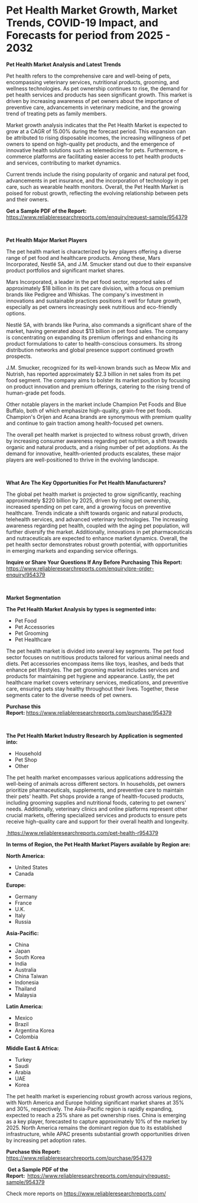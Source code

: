 <p><h1>Pet Health Market Growth, Market Trends, COVID-19 Impact, and Forecasts for period from 2025 - 2032</h1></p><p><strong>Pet Health Market Analysis and Latest Trends</strong></p>
<p><p>Pet health refers to the comprehensive care and well-being of pets, encompassing veterinary services, nutritional products, grooming, and wellness technologies. As pet ownership continues to rise, the demand for pet health services and products has seen significant growth. This market is driven by increasing awareness of pet owners about the importance of preventive care, advancements in veterinary medicine, and the growing trend of treating pets as family members.</p><p>Market growth analysis indicates that the Pet Health Market is expected to grow at a CAGR of 15.00% during the forecast period. This expansion can be attributed to rising disposable incomes, the increasing willingness of pet owners to spend on high-quality pet products, and the emergence of innovative health solutions such as telemedicine for pets. Furthermore, e-commerce platforms are facilitating easier access to pet health products and services, contributing to market dynamics.</p><p>Current trends include the rising popularity of organic and natural pet food, advancements in pet insurance, and the incorporation of technology in pet care, such as wearable health monitors. Overall, the Pet Health Market is poised for robust growth, reflecting the evolving relationship between pets and their owners.</p></p>
<p><strong>Get a Sample PDF of the Report:&nbsp;</strong> <a href="https://www.reliableresearchreports.com/enquiry/request-sample/954379?utm_campaign=3214&utm_medium=2&utm_source=Github&utm_content=ia&utm_term=05032025&utm_id=pet-health">https://www.reliableresearchreports.com/enquiry/request-sample/954379</a></p>
<p>&nbsp;</p>
<p><strong>Pet Health Major Market Players</strong></p>
<p><p>The pet health market is characterized by key players offering a diverse range of pet food and healthcare products. Among these, Mars Incorporated, Nestlé SA, and J.M. Smucker stand out due to their expansive product portfolios and significant market shares.</p><p>Mars Incorporated, a leader in the pet food sector, reported sales of approximately $18 billion in its pet care division, with a focus on premium brands like Pedigree and Whiskas. The company's investment in innovations and sustainable practices positions it well for future growth, especially as pet owners increasingly seek nutritious and eco-friendly options.</p><p>Nestlé SA, with brands like Purina, also commands a significant share of the market, having generated about $13 billion in pet food sales. The company is concentrating on expanding its premium offerings and enhancing its product formulations to cater to health-conscious consumers. Its strong distribution networks and global presence support continued growth prospects.</p><p>J.M. Smucker, recognized for its well-known brands such as Meow Mix and Nutrish, has reported approximately $2.3 billion in net sales from its pet food segment. The company aims to bolster its market position by focusing on product innovation and premium offerings, catering to the rising trend of human-grade pet foods.</p><p>Other notable players in the market include Champion Pet Foods and Blue Buffalo, both of which emphasize high-quality, grain-free pet foods. Champion's Orijen and Acana brands are synonymous with premium quality and continue to gain traction among health-focused pet owners.</p><p>The overall pet health market is projected to witness robust growth, driven by increasing consumer awareness regarding pet nutrition, a shift towards organic and natural products, and a rising number of pet adoptions. As the demand for innovative, health-oriented products escalates, these major players are well-positioned to thrive in the evolving landscape.</p></p>
<p>&nbsp;</p>
<p><strong>What Are The Key Opportunities For Pet Health Manufacturers?</strong></p>
<p><p>The global pet health market is projected to grow significantly, reaching approximately $220 billion by 2025, driven by rising pet ownership, increased spending on pet care, and a growing focus on preventive healthcare. Trends indicate a shift towards organic and natural products, telehealth services, and advanced veterinary technologies. The increasing awareness regarding pet health, coupled with the aging pet population, will further diversify the market. Additionally, innovations in pet pharmaceuticals and nutraceuticals are expected to enhance market dynamics. Overall, the pet health sector demonstrates robust growth potential, with opportunities in emerging markets and expanding service offerings.</p></p>
<p><strong>Inquire or Share Your Questions If Any Before Purchasing This Report:</strong> <a href="https://www.reliableresearchreports.com/enquiry/pre-order-enquiry/954379?utm_campaign=3214&utm_medium=2&utm_source=Github&utm_content=ia&utm_term=05032025&utm_id=pet-health">https://www.reliableresearchreports.com/enquiry/pre-order-enquiry/954379</a></p>
<p>&nbsp;</p>
<p><strong>Market Segmentation</strong></p>
<p><strong>The Pet Health Market Analysis by types is segmented into:</strong></p>
<p><ul><li>Pet Food</li><li>Pet Accessories</li><li>Pet Grooming</li><li>Pet Healthcare</li></ul></p>
<p><p>The pet health market is divided into several key segments. The pet food sector focuses on nutritious products tailored for various animal needs and diets. Pet accessories encompass items like toys, leashes, and beds that enhance pet lifestyles. The pet grooming market includes services and products for maintaining pet hygiene and appearance. Lastly, the pet healthcare market covers veterinary services, medications, and preventive care, ensuring pets stay healthy throughout their lives. Together, these segments cater to the diverse needs of pet owners.</p></p>
<p><strong>Purchase this Report:&nbsp;</strong><a href="https://www.reliableresearchreports.com/purchase/954379?utm_campaign=3214&utm_medium=2&utm_source=Github&utm_content=ia&utm_term=05032025&utm_id=pet-health">https://www.reliableresearchreports.com/purchase/954379</a></p>
<p>&nbsp;</p>
<p><strong>The Pet Health Market Industry Research by Application is segmented into:</strong></p>
<p><ul><li>Household</li><li>Pet Shop</li><li>Other</li></ul></p>
<p><p>The pet health market encompasses various applications addressing the well-being of animals across different sectors. In households, pet owners prioritize pharmaceuticals, supplements, and preventive care to maintain their pets' health. Pet shops provide a range of health-focused products, including grooming supplies and nutritional foods, catering to pet owners' needs. Additionally, veterinary clinics and online platforms represent other crucial markets, offering specialized services and products to ensure pets receive high-quality care and support for their overall health and longevity.</p></p>
<p><a href="https://www.reliableresearchreports.com/pet-health-r954379?utm_campaign=3214&utm_medium=2&utm_source=Github&utm_content=ia&utm_term=05032025&utm_id=pet-health">&nbsp;https://www.reliableresearchreports.com/pet-health-r954379</a></p>
<p><strong>In terms of Region, the Pet Health Market Players available by Region are:</strong></p>
<p>
    <p> <strong> North America: </strong>
        <ul>
            <li>United States</li>
            <li>Canada</li>
        </ul>
        </p> 
    <p> <strong> Europe: </strong>
        <ul>
            <li>Germany</li>
            <li>France</li>
            <li>U.K.</li>
            <li>Italy</li>
            <li>Russia</li>
        </ul>
        </p> 
    <p> <strong> Asia-Pacific: </strong>
        <ul>
            <li>China</li>
            <li>Japan</li>
            <li>South Korea</li>
            <li>India</li>
            <li>Australia</li>
            <li>China Taiwan</li>
            <li>Indonesia</li>
            <li>Thailand</li>
            <li>Malaysia</li>
        </ul>
        </p> 
    <p> <strong> Latin America: </strong>
        <ul>
            <li>Mexico</li>
            <li>Brazil</li>
            <li>Argentina Korea</li>
            <li>Colombia</li>
        </ul>
        </p> 
    <p> <strong> Middle East & Africa: </strong>
        <ul>
            <li>Turkey</li>
            <li>Saudi</li>
            <li>Arabia</li>
            <li>UAE</li>
            <li>Korea</li>
        </ul>
    </p>
    </p>
<p><p>The pet health market is experiencing robust growth across various regions, with North America and Europe holding significant market shares at 35% and 30%, respectively. The Asia-Pacific region is rapidly expanding, expected to reach a 25% share as pet ownership rises. China is emerging as a key player, forecasted to capture approximately 10% of the market by 2025. North America remains the dominant region due to its established infrastructure, while APAC presents substantial growth opportunities driven by increasing pet adoption rates.</p></p>
<p><strong>Purchase this Report: </strong><a href="https://www.reliableresearchreports.com/purchase/954379?utm_campaign=3214&utm_medium=2&utm_source=Github&utm_content=ia&utm_term=05032025&utm_id=pet-health">https://www.reliableresearchreports.com/purchase/954379</a></p>
<p>&nbsp;<strong>Get a Sample PDF of the Report:&nbsp;&nbsp;</strong><a href="https://www.reliableresearchreports.com/enquiry/request-sample/954379?utm_campaign=3214&utm_medium=2&utm_source=Github&utm_content=ia&utm_term=05032025&utm_id=pet-health">https://www.reliableresearchreports.com/enquiry/request-sample/954379</a></p>
<p><strong></strong></p>
<p>Check more reports on <a href="https://www.reliableresearchreports.com/?utm_campaign=3214&utm_medium=2&utm_source=Github&utm_content=ia&utm_term=05032025&utm_id=pet-health">https://www.reliableresearchreports.com/</a></p>